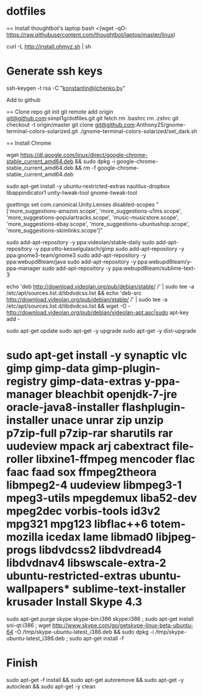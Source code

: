 dotfiles
========

== Install thoughtbot's laptop
bash <(wget -qO- https://raw.githubusercontent.com/thoughtbot/laptop/master/linux)

curl -L http://install.ohmyz.sh | sh

Generate ssh keys
=====

ssh-keygen -t rsa -C "konstantin@ilchenko.by"

Add to github


== Clone repo
git init
git remote add origin git@github.com:simpl1g/dotfiles.git
git fetch
rm .bashrc
rm .zshrc
git checkout -t origin/master
git clone git@github.com:Anthony25/gnome-terminal-colors-solarized.git
./gnome-terminal-colors-solarized/set_dark.sh

== Install Chrome

  wget https://dl.google.com/linux/direct/google-chrome-stable_current_amd64.deb &&
	  sudo dpkg -i google-chrome-stable_current_amd64.deb &&
	  rm -f google-chrome-stable_current_amd64.deb

sudo apt-get install -y ubuntu-restricted-extras nautilus-dropbox libappindicator1 unity-tweak-tool gnome-tweak-tool

gsettings set com.canonical.Unity.Lenses disabled-scopes "['more_suggestions-amazon.scope', 'more_suggestions-u1ms.scope', 'more_suggestions-populartracks.scope', 'music-musicstore.scope', 'more_suggestions-ebay.scope', 'more_suggestions-ubuntushop.scope', 'more_suggestions-skimlinks.scope']"

sudo add-apt-repository -y ppa:videolan/stable-daily
sudo add-apt-repository -y ppa:otto-kesselgulasch/gimp
sudo add-apt-repository -y ppa:gnome3-team/gnome3
sudo add-apt-repository -y ppa:webupd8team/java
sudo add-apt-repository -y ppa:webupd8team/y-ppa-manager
sudo add-apt-repository -y ppa:webupd8team/sublime-text-3

echo 'deb http://download.videolan.org/pub/debian/stable/ /' | sudo tee -a /etc/apt/sources.list.d/libdvdcss.list &&
echo 'deb-src http://download.videolan.org/pub/debian/stable/ /' | sudo tee -a /etc/apt/sources.list.d/libdvdcss.list &&
wget -O - http://download.videolan.org/pub/debian/videolan-apt.asc|sudo apt-key add -

sudo apt-get update
sudo apt-get -y upgrade
sudo apt-get -y dist-upgrade

sudo apt-get install -y synaptic vlc gimp gimp-data gimp-plugin-registry gimp-data-extras y-ppa-manager bleachbit openjdk-7-jre oracle-java8-installer flashplugin-installer unace unrar zip unzip p7zip-full p7zip-rar sharutils rar uudeview mpack arj cabextract file-roller libxine1-ffmpeg mencoder flac faac faad sox ffmpeg2theora libmpeg2-4 uudeview libmpeg3-1 mpeg3-utils mpegdemux liba52-dev mpeg2dec vorbis-tools id3v2 mpg321 mpg123 libflac++6 totem-mozilla icedax lame libmad0 libjpeg-progs libdvdcss2 libdvdread4 libdvdnav4 libswscale-extra-2 ubuntu-restricted-extras ubuntu-wallpapers* sublime-text-installer krusader
Install Skype 4.3
====

sudo apt-get purge skype skype-bin:i386 skype:i386 ; sudo apt-get install sni-qt:i386 ; wget http://www.skype.com/go/getskype-linux-beta-ubuntu-64 -O /tmp/skype-ubuntu-latest_i386.deb && sudo dpkg -i /tmp/skype-ubuntu-latest_i386.deb ; sudo apt-get install -f

Finish
====

sudo apt-get -f install &&
sudo apt-get autoremove &&
sudo apt-get -y autoclean &&
sudo apt-get -y clean
